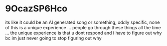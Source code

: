 # 9OcazSP6Hco

its like it could be an AI generated song or something, oddly specific, none of this is a unique experience ... people go through these things all the time ... the unique experience is that u dont respond and i have to figure out why bc im just never going to stop figuring out why
